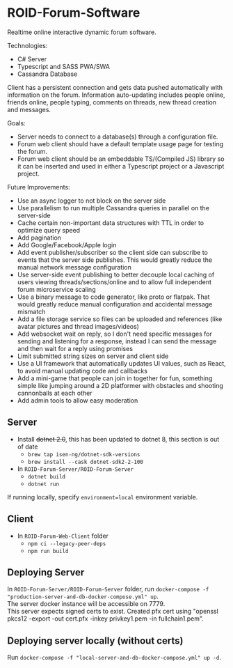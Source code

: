 # ROID-Forum-Software
Realtime online interactive dynamic forum software.

Technologies:
- C# Server
- Typescript and SASS PWA/SWA
- Cassandra Database

Client has a persistent connection and gets data pushed automatically with information on the forum. Information auto-updating includes people online, friends online, people typing, comments on threads, new thread creation and messages.

Goals:
* Server needs to connect to a database(s) through a configuration file.
* Forum web client should have a default template usage page for testing the forum.
* Forum web client should be an embeddable TS/(Compiled JS) library so it can be inserted and used in either a Typescript project or a Javascript project.

Future Improvements:
* Use an async logger to not block on the server side
* Use parallelism to run multiple Cassandra queries in parallel on the server-side
* Cache certain non-important data structures with TTL in order to optimize query speed
* Add pagination
* Add Google/Facebook/Apple login
* Add event publisher/subscriber so the client side can subscribe to events that the server side publishes. This would greatly reduce the manual network message configuration
* Use server-side event publishing to better decouple local caching of users viewing threads/sections/online and to allow full independent forum microservice scaling
* Use a binary message to code generator, like proto or flatpak. That would greatly reduce manual configuration and accidental message mismatch
* Add a file storage service so files can be uploaded and references (like avatar pictures and thread images/videos)
* Add websocket wait on reply, so I don't need specific messages for sending and listening for a response, instead I can send the message and then wait for a reply using promises
* Limit submitted string sizes on server and client side
* Use a UI framework that automatically updates UI values, such as React, to avoid manual updating code and callbacks
* Add a mini-game that people can join in together for fun, something simple like jumping around a 2D platformer with obstacles and shooting cannonballs at each other
* Add admin tools to allow easy moderation

## Server
* Install ~~dotnet 2.0~~, this has been updated to dotnet 8, this section is out of date
  * `brew tap isen-ng/dotnet-sdk-versions`
  * `brew install --cask dotnet-sdk2-2-100`
* In `ROID-Forum-Server/ROID-Forum-Server`
  * `dotnet build`
  * `dotnet run`

If running locally, specify `environment=local` environment variable.

## Client
* In `ROID-Forum-Web-Client` folder
  * `npm ci --legacy-peer-deps`
  * `npm run build`

## Deploying Server
In `ROID-Forum-Server/ROID-Forum-Server` folder, run `docker-compose -f "production-server-and-db-docker-compose.yml" up`.  
The server docker instance will be accessible on 7779.  
This server expects signed certs to exist.
Created pfx cert using "openssl pkcs12 -export -out cert.pfx -inkey privkey1.pem -in fullchain1.pem".

## Deploying server locally (without certs)
Run `docker-compose -f "local-server-and-db-docker-compose.yml" up -d`. 
